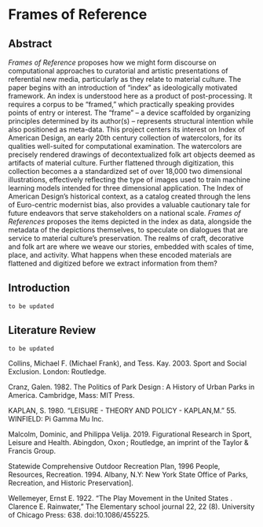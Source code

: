 # Frames of Reference

## Abstract
_Frames of Reference_ proposes how we might form discourse on computational approaches to curatorial and artistic presentations of referential new media, particularly as they relate to material culture. The paper begins with an introduction of “index” as ideologically motivated framework. An index is understood here as a product of post-processing. It requires a corpus to be “framed,” which practically speaking provides points of entry or interest. The “frame” – a device scaffolded by organizing principles determined by its author(s) – represents structural intention while also positioned as meta-data. This project centers its interest on Index of American Design, an early 20th century collection of watercolors, for its qualities well-suited for computational examination. The watercolors are precisely rendered drawings of decontextualized folk art objects deemed as artifacts of material culture. Further flattened through digitization, this collection becomes a a standardized set of over 18,000 two dimensional illustrations, effectively reflecting the type of images used to train machine learning models intended for three dimensional application. The Index of American Design’s historical context, as a catalog created through the lens of Euro-centric modernist bias, also provides a valuable cautionary tale for future endeavors that serve stakeholders on a national scale. _Frames of References_ proposes the items depicted in the index as data, alongside the metadata of the depictions themselves, to speculate on dialogues that are service to material culture’s preservation. The realms of craft, decorative and folk art are where we weave our stories, embedded with scales of time, place, and activity. What happens when these encoded materials are flattened and digitized before we extract information from them?

## Introduction
`to be updated`


## Literature Review
`to be updated`
<p>Collins, Michael F. (Michael Frank), and Tess. Kay. 2003. Sport and Social Exclusion. London: Routledge.</p>
<p>Cranz, Galen. 1982. The Politics of Park Design : A History of Urban Parks in America. Cambridge, Mass: MIT Press.</p>
<p>KAPLAN, S. 1980. “LEISURE - THEORY AND POLICY - KAPLAN,M.” 55. WINFIELD: Pi Gamma Mu Inc.</p>
<p>Malcolm, Dominic, and Philippa Velija. 2019. Figurational Research in Sport, Leisure and Health. Abingdon, Oxon ; Routledge, an imprint of the Taylor & Francis Group.</p>
<p>Statewide Comprehensive Outdoor Recreation Plan, 1996 People, Resources, Recreation. 1994. Albany, N.Y: New York State Office of Parks, Recreation, and Historic Preservation].</p>
<p>Wellemeyer, Ernst E. 1922. “The Play Movement in the United States . Clarence E. Rainwater,” The Elementary school journal 22, 22 (8). University of Chicago Press: 638. doi:10.1086/455225.</p>
